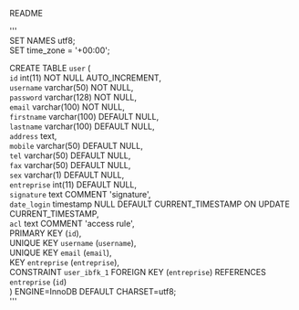 README





'''  
SET NAMES utf8;  
SET time_zone = '+00:00';  
  
CREATE TABLE `user` (  
  `id` int(11) NOT NULL AUTO_INCREMENT,  
  `username` varchar(50) NOT NULL,  
  `password` varchar(128) NOT NULL,  
  `email` varchar(100) NOT NULL,  
  `firstname` varchar(100) DEFAULT NULL,  
  `lastname` varchar(100) DEFAULT NULL,  
  `address` text,  
  `mobile` varchar(50) DEFAULT NULL,  
  `tel` varchar(50) DEFAULT NULL,  
  `fax` varchar(50) DEFAULT NULL,  
  `sex` varchar(1) DEFAULT NULL,  
  `entreprise` int(11) DEFAULT NULL,  
  `signature` text COMMENT 'signature',  
  `date_login` timestamp NULL DEFAULT CURRENT_TIMESTAMP ON UPDATE CURRENT_TIMESTAMP,  
  `acl` text COMMENT 'access rule',  
  PRIMARY KEY (`id`),  
  UNIQUE KEY `username` (`username`),  
  UNIQUE KEY `email` (`email`),  
  KEY `entreprise` (`entreprise`),  
  CONSTRAINT `user_ibfk_1` FOREIGN KEY (`entreprise`) REFERENCES `entreprise` (`id`)  
) ENGINE=InnoDB DEFAULT CHARSET=utf8;  
'''  
  